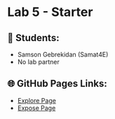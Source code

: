 # Lab 5 - Starter


## 👥 Students:
- Samson Gebrekidan (Samat4E)
- No lab partner

## 🌐 GitHub Pages Links:
- [Explore Page](http://127.0.0.1:5500/explore.html)
- [Expose Page](http://127.0.0.1:5500/expose.html)